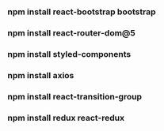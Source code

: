 
### npm install react-bootstrap bootstrap 
### npm install react-router-dom@5 
### npm install styled-components
### npm install axios
### npm install react-transition-group
### npm install redux react-redux